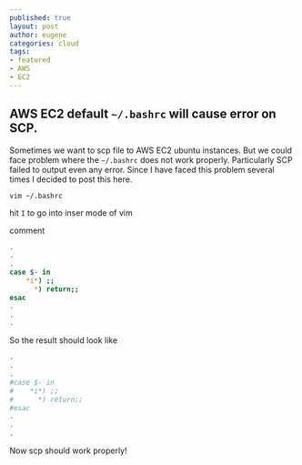 ```yaml
---
published: true
layout: post
author: eugene
categories: cloud
tags:
- featured
- AWS
- EC2
---
```

## AWS EC2 default `~/.bashrc` will cause error on SCP.

Sometimes we want to scp file to AWS EC2 ubuntu instances.
But we could face problem where the `~/.bashrc` does not work properly. Particularly SCP failed to output even any error. Since I have faced this problem several times I decided to post this here.

`vim ~/.bashrc`

hit `I` to go into inser mode of vim

comment
```bash
.
.
.
case $- in
    *i*) ;;
      *) return;;
esac
.
.
.
```

So the result should look like
```bash
.
.
.
#case $- in
#    *i*) ;;
#      *) return;;
#esac
.
.
.
```

Now scp should work properly!


